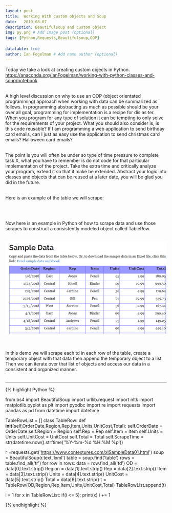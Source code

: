 ```yaml
---
layout: post
title:  Working With custom objects and Soup
date:   2019-08-07
description: Beautifulsoup and custom object
img: py.png # Add image post (optional)
tags: [Python,Requests,Beautifulsoup,OOP]

datatable: true
author: Ian Fogelman # Add name author (optional)
---
```


Today we take a look at creating custom objects in Python.
<br />
https://anaconda.org/IanFogelman/working-with-python-classes-and-soup/notebook
<br />
<br />

A high level discussion on why to use an OOP (object orientated programming) approach when working with data can be summarized as follows. In programming abstracting as much as possible should be your over all goal, programming for implementation is a recipe for dis·as·ter. When you program for any type of solution it can be tempting to only solve for the requirements of your project. What you should also consider is, is this code reusable? If I am programming a web application to send birthday card emails, can I just as easy use the application to send christmas card emails? Halloween card emails? 
<br />
<br />

The point is you will often be under so type of time pressure to complete task X, what you have to remember is do not code for that particular implementation of the project. Take the extra time and critically analyze your program, extend it so that it make be extended. Abstract your logic into classes and objects that can be reused at a later date, you will be glad you did in the future.
<br />
<br />

Here is an example of the table we will scrape:

<br />
<br />


Now here is an example in Python of how to scrape data and use those scrapes to construct a consistently modeled object called TableRow.
<br />
<br />

![](/assets/img/TableScrapeTable.PNG)

<br />
<br />
In this demo we will scrape each td in each row of the table, create a temporary object with that data then append the temporary object to a list. Then we can iterate over that list of objects and access our data in a consistent and organized manner.

<br />
<br />

<hr>
{% highlight Python %}

from bs4 import BeautifulSoup
import urllib.request
import nltk
import matplotlib.pyplot as plt
import pyodbc
import re
import requests
import pandas as pd
from datetime import datetime



TableRowList = []
class TableRow:
    def __init__(self,OrderDate,Region,Rep,Item,Units,UnitCost,Total):
        self.OrderDate = OrderDate
        self.Region = Region
        self.Rep = Rep
        self.Item = Item
        self.Units = Units
        self.UnitCost = UnitCost
        self.Total = Total
        self.ScrapeTime = str(datetime.now().strftime('%Y-%m-%d %H:%M %p'))




r =requests.get('https://www.contextures.com/xlSampleData01.html')
soup = BeautifulSoup(r.text,'lxml')
table = soup.find('table')
rows = table.find_all('tr')
for row in rows:
    data = row.find_all('td')
    OD = data[0].text.strip()
    Region = data[1].text.strip()
    Rep = data[2].text.strip()
    Item = data[3].text.strip()
    Units = data[4].text.strip()
    UnitCost = data[5].text.strip()
    Total = data[6].text.strip()
    t = TableRow(OD,Region,Rep,Item,Units,UnitCost,Total)
    TableRowList.append(t)



i = 1
for x in TableRowList:
    if(i <= 5):
        print(x)
    i += 1


{% endhighlight %}
